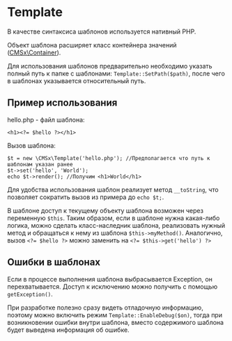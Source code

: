 Template
========

В качестве синтаксиса шаблонов используется нативный PHP.

Объект шаблона расширяет класс контейнера значений ([CMSx\Container](https://github.com/cmsx/Container)).

Для использования шаблонов предварительно необходимо указать полный путь к папке с шаблонами: `Template::SetPath($path)`, после чего в шаблонах указывается относительный путь.

## Пример использования

hello.php - файл шаблона:

    <h1><?= $hello ?></h1>

Вызов шаблона:

    $t = new \CMSx\Template('hello.php'); //Предполагается что путь к шаблонам указан ранее
    $t->set('hello', 'World');
    echo $t->render(); //Получим <h1>World</h1>

Для удобства использования шаблон реализует метод `__toString`, что позволяет сократить вызов из примера до `echo $t;`.

В шаблоне доступ к текущему объекту шаблона возможен через переменную `$this`. Таким образом, если в шаблоне нужна какая-либо логика, можно сделать класс-наследник шаблона, реализовать нужный метод и обращаться к нему из шаблона `$this->myMethod()`. Аналогично, вызов `<?= $hello ?>` можно заменить на `<?= $this->get('hello') ?>`

## Ошибки в шаблонах
Если в процессе выполнения шаблона выбрасывается Exception, он перехватывается. Доступ к исключению можно получить с помощью `getException()`.

При разработке полезно сразу видеть отладочную информацию, поэтому можно включить режим `Template::EnableDebug($on)`, тогда при возникновении ошибки внутри шаблона, вместо содержимого шаблона будет выведена информация об ошибке.